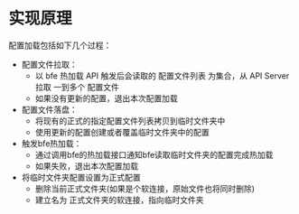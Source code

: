 # 实现原理

配置加载包括如下几个过程：
- 配置文件拉取：
    - 以 bfe 热加载 API 触发后会读取的 配置文件列表 为集合，从 API Server 拉取 一到多个 配置文件
    - 如果没有更新的配置，退出本次配置加载
- 配置文件落盘：
    - 将现有的正式的指定配置文件列表拷贝到临时文件夹中
    - 使用更新的配置创建或者覆盖临时文件夹中的配置
- 触发bfe热加载：
    - 通过调用bfe的热加载接口通知bfe读取临时文件夹的配置完成热加载
    - 如果失败，退出本次配置加载
- 将临时文件夹配置设置为正式配置
    - 删除当前正式文件夹(如果是个软连接，原始文件也将同时删除)
    - 建立名为 正式文件夹的软连接，指向临时文件夹
